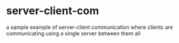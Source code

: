 # server-client-com
a sample example of server-client communication where clients are communicating using a single server between them all
